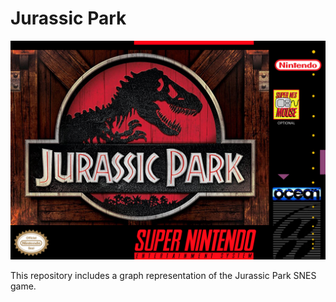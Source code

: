 # Jurassic Park
![](./images/dcpwwv2-2ce3dec9-5de6-4bd7-b153-54cecdadcfd6.jpg)

This repository includes a graph representation of the Jurassic Park SNES game.


